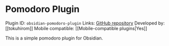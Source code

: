 # Pomodoro Plugin

Plugin ID: `obsidian-pomodoro-plugin`
Links: [GitHub repository](https://github.com/tokuhirom/obsidian-pomodoro-plugin)
Developed by: [[tokuhirom]]
Mobile compatible: [[Mobile-compatible plugins|Yes]]

This is a simple pomodoro plugin for Obsidian.
